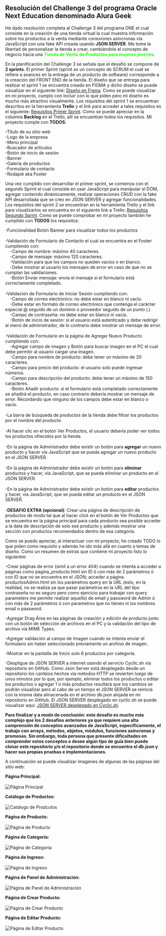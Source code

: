 ## Resolución del Challenge 3 del programa Oracle Next Education denominado Alura Geek

He dado resolución completa al Challenge 3 del programa ONE el cual consiste en la creación de una tienda virtual la cual muestra información sobre los productos a la venta mediante conexiones asíncronas vía JavaScript con una fake API creada usando **JSON SERVER**. Me tome la libertad de personalizar la tienda a crear, cambiándole el concepto de negocio hacia una <span style="color:#1cff00">**Tienda de Venta de Productos para mujeres jóvenes**</span>. 

En la planificación del Challenge 3 se señala que el desafío se compone de **2 sprints**. El primer Sprint (sprint es un concepto de SCRUM el cual se refiere a avances en la entrega de un producto de software) corresponde a la creación del FRONT END de la tienda. El diseño que se entrega para realizar el sprint 1 se encuentra creado en FIGMA y dicho diseño se puede visualizar en el siguiente link: [Diseño en Figma](https://www.figma.com/file/VKPpKzjmleyt9rcLUTtolg/AluraGeek-(Copy)?type=design&node-id=0-1&mode=design). Como se puede visualizar en mi proyecto, cumplo con incluir con lo que piden pero mi diseño es mucho más atractivo visualmente. Los requisitos del sprint 1 se encuentran descritos en la herramienta **Trello** y el link para acceder a tales requisitos es el siguiente: [Requisitos Primer Sprint](https://trello.com/b/NdAAOWky/sprint-2). Como se puede apreciar en la columna **Backlog** en el Trello, allí se encuentran todos los requisitos. Mi proyecto cumple con **TODOS**:

-Título de su sitio web<br>
-Logo de la empresa<br>
-Menú principal<br>
-Buscador de artículos<br>
-Botón de inicio de sesión<br>
-Banner<br>
-Galería de productos<br>
-Formulario de contacto<br>
-Rodapié aka Footer<br>

Una vez cumplido con desarrollar el primer sprint, se comienza con el segundo Sprint el cual consiste en usar JavaScript para manipular el DOM, agregar contenido dinámicamente, realizar operaciones CRUD con la fake API desarrollada que se creo en JSON SERVER y agregar funcionalidades. Los requisitos del sprint 2 se encuentran en la herramienta Trello y el link para visualizarlos se encuentra en el siguiente link a Trello: [Requisitos Segundo Sprint](https://trello.com/b/e0UaUgh6/sprint-3). Como se puede comprobar en mi proyecto también he cumplido con **TODOS** los requisitos:

-Funcionalidad Botón Banner para visualizar todos los productos<br><br>
-Validación de Formulario de Contacto el cual se encuentra en el Footer cumpliendo con:<br>
&nbsp;&nbsp;&nbsp;&nbsp;-Campo de nombre: máximo 40 caracteres.<br>
&nbsp;&nbsp;&nbsp;&nbsp;-Campo de mensaje: máximo 120 caracteres.<br>
&nbsp;&nbsp;&nbsp;&nbsp;-Validación para que los campos no queden vacíos o en blanco.<br>
&nbsp;&nbsp;&nbsp;&nbsp;-Debe mostrar al usuario los mensajes de error en caso de que no se cumplan las validaciones.<br>
&nbsp;&nbsp;&nbsp;&nbsp;-Botón Enviar mensaje: envía el mensaje si el formulario está correctamente completado.<br><br>
-Validación de Formulario de Iniciar Sesión cumpliendo con:<br>
&nbsp;&nbsp;&nbsp;&nbsp;-Campo de correo electrónico: no debe estar en blanco ni vacío.<br>
&nbsp;&nbsp;&nbsp;&nbsp;-Debe estar en formato de correo electrónico que contenga el carácter especial @ seguido de un dominio o proveedor seguido de un punto (.)<br>
&nbsp;&nbsp;&nbsp;&nbsp;-Campo de contraseña: no debe estar en blanco ni vacío.<br>
&nbsp;&nbsp;&nbsp;&nbsp;-Botón de inicio de sesión: si el usuario está autenticado y debe redirigir al menú de administrador, de lo contrario debe mostrar un mensaje de error.<br><br>
-Validación de Formulario en la página de Agregar Nuevo Producto cumpliendo con:<br>
&nbsp;&nbsp;&nbsp;&nbsp;-Agregar campo de imagen y Botón para buscar imagen en el PC el cual debe permitir al usuario cargar una imagen.<br>
&nbsp;&nbsp;&nbsp;&nbsp;-Campo para nombre de producto: debe tener un máximo de 20 caracteres.<br>
&nbsp;&nbsp;&nbsp;&nbsp;-Campo para precio del producto: el usuario solo puede ingresar números.<br>
&nbsp;&nbsp;&nbsp;&nbsp;-Campo para descripción del producto: debe tener un máximo de 150 caracteres.<br>
&nbsp;&nbsp;&nbsp;&nbsp;-Botón Añadir producto: si el formulario está completado correctamente se añadirá el producto, en caso contrario debería mostrar un mensaje de error.
Recordando que ninguno de los campos debe estar en blanco o vacío.<br><br>
-La barra de búsqueda de productos de la tienda debe filtrar los productos por el nombre del producto<br><br>
-Al hacer clic en el botón Ver Productos, el usuario debería poder ver todos los productos ofrecidos por la tienda.<br><br>
-En la página de Administrador debe existir un botón para **agregar** un nuevo producto y hacer vía JavaScript que se pueda agregar un nuevo producto en el JSON SERVER.<br><br>
-En la página de Administrador debe existir un botón para **eliminar** productos y hacer, vía JavaScript, que se pueda eliminar un producto en el JSON SERVER.<br><br>
-En la página de Administrador debe existir un botón para **editar** productos y hacer, vía JavaScript, que se pueda editar un producto en el JSON SERVER.<br><br>
-**DESAFIO EXTRA (opcional)**: Crear una página de descripción de productos de modo tal que al hacer click en el botón de Ver Productos que se encuentra en la página principal para cada producto sea posible acceder a la data de descripción de solo ese producto y además mostrar una sección con productos recomendados dentro de esa categoría.

Como se puedo apreciar, al interactuar con mi proyecto, he creado TODO lo que piden como requisito y además he ido más allá en cuanto a temas de diseño. Como un resumen de extras que contiene mi proyecto listo lo siguientre:

-Crear páginas de error (simil a un error 404) cuando se intenta a acceder a páginas como pagina_producto.html sin ID ó con más de 2 parámetros ó con ID que no se encuentra en el JSON; acceder a página productosAdmin.html sin los parámetros query en la URL (esto, en la realidad, no se realiza ya que pasar parámetros en la URL del tipo contraseña no es seguro pero como ejercicio para trabajar con query parameters me permito realizar aquello) de email y password de Admin ó con más de 2 parámetros ó con parametros que no tienen ni los nombres email o password. 

-Agregar Drag Área en las páginas de creación y edición de producto junto con un botón de selección de archivos en el PC y la validación del tipo de archivo vía MIME Types.

-Agregar validación al campo de Imagen cuando se intenta enviar el formulario sin haber seleccionado previamente un archivo de imagen. 

-Mostrar en la pantalla de Inicio solo 6 productos por categoría.

-Despligue de JSON SERVER a internet usando el servicio Cyclic.sh vía repositorio en GitHub. Como Json Server está desplegado desde un repositorio los cambios hechos vía métodos HTTP se revierten luego de unos minutos por lo que, por ejemplo, eliminar todos los productos o editar los productos o agregar 1 ó más productos resultará que los cambios se podrán visualizar pero al cabo de un tiempo el JSON SERVER se reinicia con la misma data almacenada en el archivo db.json alojada en mi repositorio en GitHub. El JSON SERVER desplegado en cyclic.sh se puede visualizar aquí: [JSON SERVER desplegado en Cyclic.sh](https://tiny-costume-tuna.cyclic.app/).

<strong>Para finalizar y a modo de conclusión: este desafío es mucho más complejo que los 2 desafíos anteriores ya que requiere una alta comprensión de conceptos avanzados de JavaScript, específicamente, el trabajo con arrays, métodos, objetos, módulos, funciones asíncronas y promesas. Sin embargo, toda persona que presente dificultades en comprender estos conceptos o desee algún tipo de guía bien puede clonar este repositorio y/o el repositorio donde se encuentra el db.json y hacer sus propias pruebas e implementaciones.</strong>

A continuación se puede visualizar imagenes de algunas de las páginas del sitio web:

**Página Principal:**<br><br>
![Página Principal](img/ScreenShotsWebSite/PáginaPrincipal.png)<br>

**Catálogo de Productos:**<br><br>
![Catálogo de Prodcutos](img/ScreenShotsWebSite/CatalogoDeProductos.png)<br>

**Página de Producto:**<br><br>
![Página de Producto](img/ScreenShotsWebSite/PáginaDeProducto.png)<br>

**Página de Categoría:**<br><br>
![Página de Categoría](img/ScreenShotsWebSite/PáginadeCategoría.png)<br>

**Página de Ingreso:**<br><br>
![Página de Ingreso](img/ScreenShotsWebSite/PáginaLogIn.png)<br>

**Página de Panel de Administración:**<br><br>
![Página de Panel de Administración](img/ScreenShotsWebSite/PáginaPanelDeAdministración.png)<br>

**Página de Crear Producto:**<br><br>
![Página de Crear Producto](img/ScreenShotsWebSite/PáginaCrearProducto.png)<br>

**Página de Editar Producto:**<br><br>
![Página de Editar Producto](img/ScreenShotsWebSite/PáginaEditarProducto.png)<br>





    

